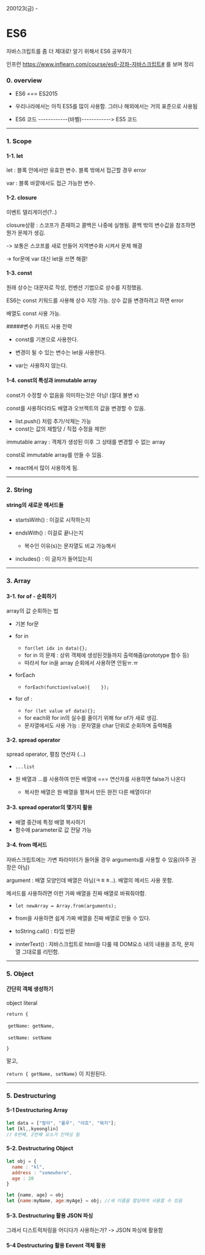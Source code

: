 200123(금) - 

# ES6

자바스크립트를 좀 더 제대로! 알기 위해서 ES6 공부하기

인프런 https://www.inflearn.com/course/es6-강좌-자바스크립트# 를 보며 정리





### 0. overview

- ES6 === ES2015

- 우리나라에서는 아직 ES5를 많이 사용함. 그러나 해외에서는 거의 표준으로 사용됨

- ES6 코드 ------------(바벨)------------> ES5 코드



---



### 1. Scope

#### 1-1. let

let : 블록 안에서만 유효한 변수. 블록 밖에서 접근할 경우 error

var : 블록 바깥에서도 접근 가능한 변수.



#### 1-2. closure

이벤트 델리게이션(?..)

closure상황 : 스코프가 존재하고 콜백은 나중에 실행됨.  콜백 밖의 변수값을 참조하면 뭔가 문제가 생김.  

-> 보통은 스코프를 새로 만들어 지역변수화 시켜서 문제 해결

-> for문에 var 대신 let을 쓰면 해결! 



#### 1-3. const

원래 상수는 대문자로 작성, 컨벤션 기법으로 상수를 지정했음.

ES6는 const 키워드를 사용해 상수 지정 가능. 상수 값을 변경하려고 하면 error

배열도 const 사용 가능.



#####변수 키워드 사용 전략

- const를 기본으로 사용한다.

- 변경이 될 수 있는 변수는 let을 사용한다.

- var는 사용하지 않는다.



#### 1-4. const의 특성과 immutable array

const가 수정할 수 없음을 의미하는것은 아님! (절대 불변 x)

const를 사용하더라도 배열과 오브젝트의 값을 변경할 수 있음.

- list.push() 처럼 추가/삭제는 가능
- const는 값의 재할당 / 직접 수정을 제한!



immutable array : 객체가 생성된 이후 그 상태를 변경할 수 없는 array

const로 immutable array를 만들 수 있음.

- react에서 많이 사용하게 됨.



---



### 2. String

#### string의 새로운 메서드들

- startsWith() : 이걸로 시작하는지

- endsWith() : 이걸로 끝나는지
  - 복수인 이유(s)는 문자열도 비교 가능해서
- includes() : 이 글자가 들어있는지



---



### 3. Array

#### 3-1. for of - 순회하기

array의 값 순회하는 법 

- 기본 for문

- for in 

  -  `for(let idx in data){};`
  - for in 의 문제 : 상위 객체에 생성된것들까지 출력해줌(prototype 함수 등)
  - 따라서 for in을 array 순회에서 사용하면 안됨ㅠ.ㅠ

- forEach

  - `forEach(function(value){    });`

- for of : 

  - `for (let value of data){};`
  - for each와 for in의 실수를 줄이기 위해 for of가 새로 생김.
  - 문자열에서도 사용 가능 : 문자열을 char 단위로 순회하며 출력해줌

  

#### 3-2. spread operator

spread operator, 펼침 연산자 (...)

- `...list`

- 원 배열과 ...를 사용하여 만든 배열에 === 연산자를 사용하면 false가 나온다

  - 복사한 배열은 원 배열을 펼쳐서 만든 완전 다른 배열이다!

  

#### 3-3. spread operator의 몇가지 활용

- 배열 중간에 특정 배열 복사하기
- 함수에 parameter로 값 전달 가능



#### 3-4. from 메서드

자바스크립트에는 가변 파라미터가 들어올 경우 arguments를 사용할 수 있음(아주 권장은 아님)

argument : 배열 모양인데 배열은 아님(ㅋㅎㅎ..). 배열의 메서드 사용 못함.

메서드를 사용하려면 이런 가짜 배열을 진짜 배열로 바꿔줘야함.

- `let newArray = Array.from(arguments);`

- from을 사용하면 쉽게 가짜 배열을 진짜 배열로 만들 수 있다.



- toString.call() : 타입 반환
- innterText() : 자바스크립트로 html을 다룰 때 DOM요소 내의 내용을 조작, 문자열 그대로를 리턴함.

---



### 5. Object

#### 간단히 객체 생성하기

object literal

`return {`

​	`getName: getName,`

​	`setName: setName`

`}`

말고,

`return { getName, setName}` 이 지원된다.



---



### 5. Destructuring

#### 5-1 Destructuring Array

```javascript
let data = ["랄라", "룰루", "야호", "뭐지"];
let [kl,,kyeonglin]
// 0번째, 2번째 요소가 인덱싱 됨
```



#### 5-2. Destructuring Object

```javascript
let obj = {
  name : "kl",
  address : "somewhere",
  age : 20
}

let {name, age} = obj 
let {name:myName, age:myAge} = obj; //새 이름을 할당하여 사용할 수 있음

```



#### 5-3. Destructuring 활용 JSON 파싱

그래서 디스트럭처링을 어디다가 사용하는가? -> JSON 파싱에 활용함



#### 5-4 Destructuring 활용 Eevent 객체 활용

